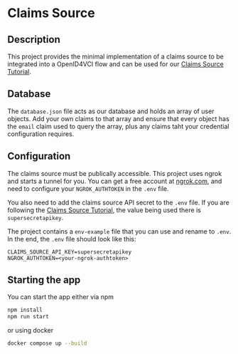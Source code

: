 # Claims Source

## Description

This project provides the minimal implementation of a claims source to be integrated into a OpenID4VCI flow and can be used for our [Claims Source Tutorial](https://learn.mattr.global/guides/oid4vci/claim-source-tutorial).

## Database

The `database.json` file acts as our database and holds an array of user objects. Add your own claims to that array and ensure that every object has the `email` claim used to query the array, plus any claims taht your credential configuration requires.

## Configuration

The claims source must be publically accessible. This project uses ngrok and starts a tunnel for you. You can get a free account at [ngrok.com](ngrok.com), and need to configure your `NGROK_AUTHTOKEN` in the `.env` file.

You also need to add the claims source API secret to the `.env` file. If you are following the [Claims Source Tutorial](https://learn.mattr.global/guides/oid4vci/claim-source-tutorial), the value being used there is `supersecretapikey`.

The project contains a `env-example` file that you can use and rename to `.env`. In the end, the `.env` file should look like this:

```
CLAIMS_SOURCE_API_KEY=supersecretapikey
NGROK_AUTHTOKEN=<your-ngrok-authtoken>
```

## Starting the app

You can start the app either via npm

```bash
npm install
npm run start
```

or using docker

```bash
docker compose up --build
```
